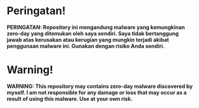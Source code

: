 # Peringatan!

**PERINGATAN: Repository ini mengandung malware yang kemungkinan zero-day yang ditemukan oleh saya sendiri. Saya tidak bertanggung jawab atas kerusakan atau kerugian yang mungkin terjadi akibat penggunaan malware ini. Gunakan dengan risiko Anda sendiri.**

# Warning!

**WARNING: This repository may contains zero-day malware discovered by myself. I am not responsible for any damage or loss that may occur as a result of using this malware. Use at your own risk.**

